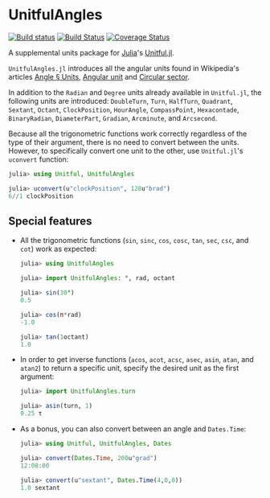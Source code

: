 # UnitfulAngles

[![Build status](https://ci.appveyor.com/api/projects/status/vhjolqjp4x0g4khi?svg=true)](https://ci.appveyor.com/project/yakir12/unitfulangles-jl)
[![Build Status](https://travis-ci.org/yakir12/UnitfulAngles.jl.svg?branch=master)](https://travis-ci.org/yakir12/UnitfulAngles.jl)
[![Coverage Status](https://coveralls.io/repos/github/yakir12/UnitfulAngles.jl/badge.svg?branch=master)](https://coveralls.io/github/yakir12/UnitfulAngles.jl?branch=master)

A supplemental units package for [Julia](https://julialang.org)'s [Unitful.jl](https://github.com/ajkeller34/Unitful.jl).

`UnitfulAngles.jl` introduces all the angular units found in Wikipedia's articles [Angle § Units](https://en.wikipedia.org/wiki/Angle#Units), [Angular unit](https://en.wikipedia.org/wiki/Angular_unit) and [Circular sector](https://en.wikipedia.org/wiki/Circular_sector).

In addition to the `Radian` and `Degree` units already available in `Unitful.jl`, the following units are introduced: `DoubleTurn`, `Turn`, `HalfTurn`, `Quadrant`, `Sextant`, `Octant`, `ClockPosition`, `HourAngle`, `CompassPoint`, `Hexacontade`, `BinaryRadian`, `DiameterPart`, `Gradian`, `Arcminute`, and `Arcsecond`.

Because all the trigonometric functions work correctly regardless of the type of their argument, there is no need to convert between the units. However, to specifically convert one unit to the other, use `Unitful.jl`'s `uconvert` function:
```julia
julia> using Unitful, UnitfulAngles

julia> uconvert(u"clockPosition", 128u"brad")
6//1 clockPosition
```

## Special features

- All the trigonometric functions (`sin`, `sinc`, `cos`, `cosc`, `tan`, `sec`, `csc`, and `cot`) work as expected:
  ```julia
  julia> using UnitfulAngles

  julia> import UnitfulAngles: °, rad, octant

  julia> sin(30°)
  0.5

  julia> cos(π*rad)
  -1.0

  julia> tan(1octant)
  1.0
  ```
- In order to get inverse functions (`acos`, `acot`, `acsc`, `asec`, `asin`, `atan`, and `atan2`) to return a specific unit, specify the desired unit as the first argument:
  ```julia
  julia> import UnitfulAngles.turn

  julia> asin(turn, 1)
  0.25 τ
  ```
- As a bonus, you can also convert between an angle and `Dates.Time`:
  ```julia
  julia> using Unitful, UnitfulAngles, Dates

  julia> convert(Dates.Time, 200u"grad")
  12:00:00

  julia> convert(u"sextant", Dates.Time(4,0,0))
  1.0 sextant
  ```

